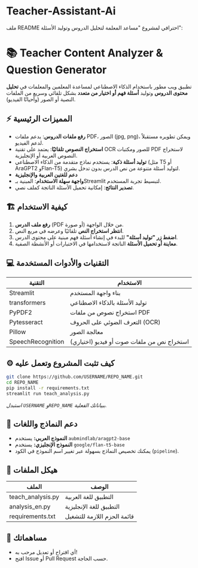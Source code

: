 # Teacher-Assistant-Ai
ملف README احترافي لمشروع "مساعد المعلمة لتحليل الدروس وتوليد الأسئلة":

# 📚 Teacher Content Analyzer & Question Generator

تطبيق ويب مطور باستخدام الذكاء الاصطناعي لمساعدة المعلمين والمعلمات في **تحليل محتوى الدروس** وتوليد **أسئلة فهم أو اختيار من متعدد** بشكل تلقائي وسريع من الملفات النصية أو الصور (وأحيانًا الفيديو).

## ⚡️ المميزات الرئيسية

- **رفع ملفات الدروس**: يدعم ملفات PDF، الصور (jpg, png)، ويمكن تطويره مستقبلاً لدعم الفيديو.
- **استخراج النصوص تلقائيًا**: يعتمد على تقنية OCR للصور ومكتبات PDF لاستخراج النصوص العربية أو الإنجليزية.
- **توليد أسئلة ذكية**: يستخدم نماذج متقدمة من الذكاء الاصطناعي (مثل T5 أو AraGPT2 وFlan-T5) لتوليد أسئلة متنوعة من نص الدرس بدون تدخل بشري.
- **دعم للغتين العربية والإنجليزية**
- **واجهة سهلة الاستخدام**: المبنية بـStreamlit لتبسيط تجربة المستخدم.
- **تصدير النتائج**: إمكانية تحميل الأسئلة الناتجة كملف نصي.

## 🏗️ كيفية الاستخدام

1. **رفع ملف الدرس** (PDF أو صورة) من خلال الواجهة.
2. **انتظر استخراج النص** تلقائيًا وعرضه في مربع النص.
3. **اضغط زر "توليد أسئلة"** للبدء في إنشاء أسئلة فهم مبنية على محتوى الدرس.
4. **معاينة أو تحميل الأسئلة** الناتجة لاستخدامها في الاختبارات أو الأنشطة الصفية.

## 💻 التقنيات والأدوات المستخدمة

| التقنية          | الاستخدام                                        |
|------------------|-------------------------------------------------|
| Streamlit        | بناء واجهة المستخدم                             |
| transformers     | توليد الأسئلة بالذكاء الاصطناعي                  |
| PyPDF2           | استخراج نصوص من ملفات PDF                       |
| Pytesseract      | التعرف الضوئي على الحروف (OCR)                  |
| Pillow           | معالجة الصور                                    |
| SpeechRecognition| (اختياري) استخراج نص من ملفات صوت أو فيديو       |

## ⚙️ كيف تثبت المشروع وتعمل عليه

```bash
git clone https://github.com/USERNAME/REPO_NAME.git
cd REPO_NAME
pip install -r requirements.txt
streamlit run teach_analysis.py
```
*استبدل `USERNAME` و`REPO_NAME` ببياناتك الفعلية.*

## 🔄 دعم النماذج واللغات

- **النموذج العربي:** يستخدم `aubmindlab/aragpt2-base`
- **النموذج الإنجليزي:** يستخدم `google/flan-t5-base`
- يمكنك تخصيص النماذج بسهولة عبر تغيير اسم النموذج في الكود (`pipeline`).

## 📁 هيكل الملفات

| الملف                | الوصف                          |
|----------------------|-------------------------------|
| teach_analysis.py    | التطبيق للغة العربية           |
| analysis_en.py       | التطبيق للغة الإنجليزية         |
| requirements.txt     | قائمة الحزم اللازمة للتشغيل     |

## 🙏 مساهماتك

- أي اقتراح أو تعديل مرحب به!
- افتح Issue أو Pull Request حسب الحاجة.


